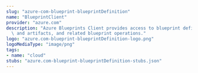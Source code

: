 ```yaml
---
slug: "azure-com-blueprint-blueprintDefinition"
name: "BlueprintClient"
provider: "azure.com"
description: "Azure Blueprints Client provides access to blueprint definitions, assignments,\
  \ and artifacts, and related blueprint operations."
logo: "azure.com-blueprint-blueprintDefinition-logo.png"
logoMediaType: "image/png"
tags:
- name: "cloud"
stubs: "azure.com-blueprint-blueprintDefinition-stubs.json"
---
```

